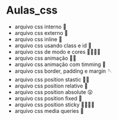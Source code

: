 # Aulas_css

- arquivo css interno 🧠
- arquivo css externo 👣
- arquivo css inline 🛜
- arquivo css usando class e id 💽
- arquivo css de modo e cores 🩷🧡💛💚
- arquivo css animação 💃🏻
- arquivo css animação com timming 🪩
- arquivo css border, padding e margin 🪡
- arquivo css position stastic 🤚🏻
- arquivo css position relative 🧀
- arquivo css position absolute 😲
- arquivo css position fixed 📌
- arquivo css position sticky 🫱🏻‍🫲🏻
- arquivo css media queries 🩻
